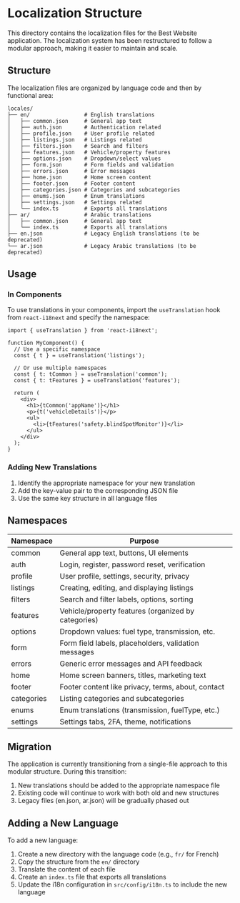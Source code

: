 # Localization Structure

This directory contains the localization files for the Best Website application. The localization system has been restructured to follow a modular approach, making it easier to maintain and scale.

## Structure

The localization files are organized by language code and then by functional area:

```
locales/
├── en/                 # English translations
│   ├── common.json     # General app text
│   ├── auth.json       # Authentication related
│   ├── profile.json    # User profile related
│   ├── listings.json   # Listings related
│   ├── filters.json    # Search and filters
│   ├── features.json   # Vehicle/property features
│   ├── options.json    # Dropdown/select values
│   ├── form.json       # Form fields and validation
│   ├── errors.json     # Error messages
│   ├── home.json       # Home screen content
│   ├── footer.json     # Footer content
│   ├── categories.json # Categories and subcategories
│   ├── enums.json      # Enum translations
│   ├── settings.json   # Settings related
│   └── index.ts        # Exports all translations
├── ar/                 # Arabic translations
│   ├── common.json     # General app text
│   └── index.ts        # Exports all translations
├── en.json             # Legacy English translations (to be deprecated)
└── ar.json             # Legacy Arabic translations (to be deprecated)
```

## Usage

### In Components

To use translations in your components, import the `useTranslation` hook from `react-i18next` and specify the namespace:

```tsx
import { useTranslation } from 'react-i18next';

function MyComponent() {
  // Use a specific namespace
  const { t } = useTranslation('listings');
  
  // Or use multiple namespaces
  const { t: tCommon } = useTranslation('common');
  const { t: tFeatures } = useTranslation('features');
  
  return (
    <div>
      <h1>{tCommon('appName')}</h1>
      <p>{t('vehicleDetails')}</p>
      <ul>
        <li>{tFeatures('safety.blindSpotMonitor')}</li>
      </ul>
    </div>
  );
}
```

### Adding New Translations

1. Identify the appropriate namespace for your new translation
2. Add the key-value pair to the corresponding JSON file
3. Use the same key structure in all language files

## Namespaces

| Namespace    | Purpose                                               |
|--------------|-------------------------------------------------------|
| common       | General app text, buttons, UI elements                |
| auth         | Login, register, password reset, verification         |
| profile      | User profile, settings, security, privacy             |
| listings     | Creating, editing, and displaying listings            |
| filters      | Search and filter labels, options, sorting            |
| features     | Vehicle/property features (organized by categories)   |
| options      | Dropdown values: fuel type, transmission, etc.        |
| form         | Form field labels, placeholders, validation messages  |
| errors       | Generic error messages and API feedback               |
| home         | Home screen banners, titles, marketing text           |
| footer       | Footer content like privacy, terms, about, contact    |
| categories   | Listing categories and subcategories                  |
| enums        | Enum translations (transmission, fuelType, etc.)      |
| settings     | Settings tabs, 2FA, theme, notifications              |

## Migration

The application is currently transitioning from a single-file approach to this modular structure. During this transition:

1. New translations should be added to the appropriate namespace file
2. Existing code will continue to work with both old and new structures
3. Legacy files (en.json, ar.json) will be gradually phased out

## Adding a New Language

To add a new language:

1. Create a new directory with the language code (e.g., `fr/` for French)
2. Copy the structure from the `en/` directory
3. Translate the content of each file
4. Create an `index.ts` file that exports all translations
5. Update the i18n configuration in `src/config/i18n.ts` to include the new language
